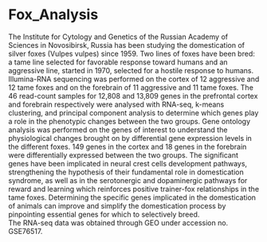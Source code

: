 # Fox_Analysis
The Institute for Cytology and Genetics of the Russian Academy of Sciences in Novosibirsk, Russia has been studying the domestication of silver foxes (Vulpes vulpes) since 1959. Two lines of foxes have been bred: a tame line selected for favorable response toward humans and an aggressive line, started in 1970, selected for a hostile response to humans. Illumina-RNA sequencing was performed on the cortex of 12 aggressive and 12 tame foxes and on the forebrain of 11 aggressive and 11 tame foxes. The 46 read-count samples for 12,808 and 13,809 genes in the prefrontal cortex and forebrain respectively were analysed with RNA-seq, k-means clustering, and principal component analysis to determine which genes play a role in the phenotypic changes between the two groups. Gene ontology analysis was performed on the genes of interest to understand the physiological changes brought on by differential gene expression levels in the different foxes. 149 genes in the cortex and 18 genes in the forebrain were differentially expressed between the two groups. The significant genes have been implicated in neural crest cells development pathways, strengthening the hypothesis of their fundamental role in domestication syndrome, as well as in the serotonergic and dopaminergic pathways for reward and learning which reinforces positive trainer-fox relationships in the tame foxes. Determining the specific genes implicated in the domestication of animals can improve and simplify the domestication process by pinpointing essential genes for which to selectively breed.  
The RNA-seq data was obtained through GEO under accession no. GSE76517.
